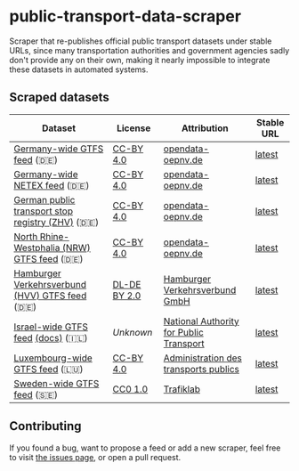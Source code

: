 # public-transport-data-scraper

Scraper that re-publishes official public transport datasets under stable URLs, since many transportation authorities and government agencies sadly don't provide any on their own, making it nearly impossible to integrate these datasets in automated systems.

## Scraped datasets

Dataset | License | Attribution | Stable URL
------- | ------- | ----------- | ----------
[Germany-wide GTFS feed](https://www.opendata-oepnv.de/ht/de/organisation/delfi/startseite?tx_vrrkit_view%5Bdataset_name%5D=deutschlandweite-sollfahrplandaten-gtfs&tx_vrrkit_view%5Baction%5D=details&tx_vrrkit_view%5Bcontroller%5D=View) (🇩🇪) | [CC-BY 4.0](https://creativecommons.org/licenses/by/4.0/deed.de) | [opendata-oepnv.de](https://www.opendata-oepnv.de) | [latest](https://scraped.data.public-transport.earth/de/gtfs.zip)
[Germany-wide NETEX feed](https://www.opendata-oepnv.de/ht/de/organisation/delfi/startseite?tx_vrrkit_view%5Bdataset_name%5D=deutschlandweite-sollfahrplandaten&tx_vrrkit_view%5Baction%5D=details&tx_vrrkit_view%5Bcontroller%5D=View) (🇩🇪) | [CC-BY 4.0](https://creativecommons.org/licenses/by/4.0/deed.de) | [opendata-oepnv.de](https://www.opendata-oepnv.de) | [latest](https://scraped.data.public-transport.earth/de/netex.zip)
[German public transport stop registry (ZHV)](https://www.opendata-oepnv.de/ht/de/organisation/delfi/startseite?tx_vrrkit_view%5Bdataset_name%5D=deutschlandweite-haltestellendaten&tx_vrrkit_view%5Baction%5D=details&tx_vrrkit_view%5Bcontroller%5D=View) (🇩🇪) | [CC-BY 4.0](https://creativecommons.org/licenses/by/4.0/deed.de) | [opendata-oepnv.de](https://www.opendata-oepnv.de) | [latest](https://scraped.data.public-transport.earth/de/zhv.zip)
[North Rhine-Westphalia (NRW) GTFS feed](https://www.opendata-oepnv.de/ht/de/organisation/bundeslaender/nrw/startseite?tx_vrrkit_view[dataset_name]=soll-fahrplandaten-nrw&tx_vrrkit_view[action]=details&tx_vrrkit_view[controller]=View) (🇩🇪) | [CC-BY 4.0](https://creativecommons.org/licenses/by/4.0/deed.de) | [opendata-oepnv.de](https://www.opendata-oepnv.de) | [latest](https://scraped.data.public-transport.earth/de/nrw-gtfs.zip)
[Hamburger Verkehrsverbund (HVV) GTFS feed](https://suche.transparenz.hamburg.de/dataset?q=hvv%20gtfs&sort=score+desc%2Ctitle_sort+asc&esq_not_all_versions=true) (🇩🇪) | [DL-DE BY 2.0](https://www.govdata.de/dl-de/by-2-0) | [Hamburger Verkehrsverbund GmbH](https://www.hvv.de/) | [latest](https://scraped.data.public-transport.earth/de/hvv-gtfs.zip)
[Israel-wide GTFS feed](https://www.gov.il/he/Departments/General/gtfs_general_transit_feed_specifications) [(docs)](https://www.gov.il/BlobFolder/generalpage/gtfs_general_transit_feed_specifications/he/GTFS_Developer_Information_2021.08.03.pdf) (🇮🇱) | _Unknown_ | [National Authority for Public Transport](https://www.gov.il/he/departments/public_transportion_authority/govil-landing-page) | [latest](https://scraped.data.public-transport.earth/il/gtfs.zip)
[Luxembourg-wide GTFS feed](https://data.public.lu/en/datasets/horaires-et-arrets-des-transport-publics-gtfs/) (🇱🇺) | [CC-BY 4.0](https://creativecommons.org/licenses/by/4.0/deed.de) | [Administration des transports publics](https://mmtp.gouvernement.lu/de/annuaire.html?idMin=7854) | [latest](https://scraped.data.public-transport.earth/lu/gtfs.zip)
[Sweden-wide GTFS feed](https://www.trafiklab.se/api/trafiklab-apis/gtfs-sverige-2/) (🇸🇪) | [CC0 1.0](https://creativecommons.org/publicdomain/zero/1.0/deed.en) | [Trafiklab](https://www.trafiklab.se/) | [latest](https://scraped.data.public-transport.earth/se/gtfs.zip)

## Contributing

If you found a bug, want to propose a feed or add a new scraper, feel free to visit [the issues page](https://github.com/juliuste/public-transport-data-scraper/issues), or open a pull request.
